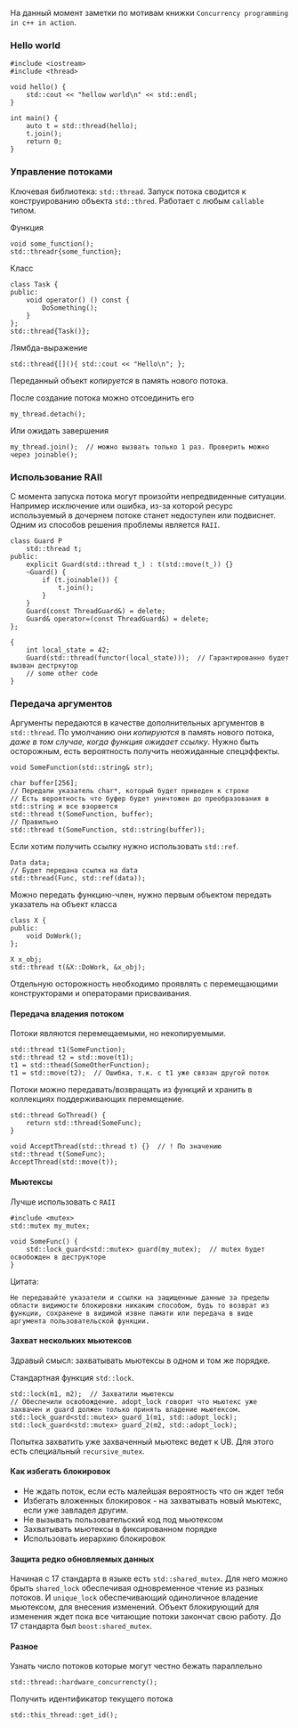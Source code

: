 На данный момент заметки по мотивам книжки `Concurrency programming in c++ in action`.

### Hello world

```
#include <iostream>
#include <thread>

void hello() {
    std::cout << "hellow world\n" << std::endl;
}

int main() {
    auto t = std::thread(hello);
    t.join();
    return 0;
}
```

### Управление потоками

Ключевая библиотека: `std::thread`. Запуск потока сводится к конструированию объекта `std::thred`. Работает с любым `callable` типом.

Функция
```
void some_function();
std::threadr{some_function};
```

Класс
```
class Task {
public:
    void operator() () const {
        DoSomething();
    }
};
std::thread{Task()};
```

Лямбда-выражение
```
std::thread{[](){ std::cout << "Hello\n"; };
```

Переданный объект _копируется_ в память нового потока.

После создание потока можно отсоединить его
```
my_thread.detach();
```

Или ожидать завершения
```
my_thread.join();  // можно вызвать только 1 раз. Проверить можно через joinable(); 
```

### Использование RAII

С момента запуска потока могут произойти непредвиденные ситуации. Например исключение или ошибка, из-за которой ресурс используемый в дочернем потоке станет недоступен или подвиснет. Одним из способов решения проблемы является `RAII`.
```
class Guard P
    std::thread t;
public:
    explicit Guard(std::thread t_) : t(std::move(t_)) {}
    ~Guard() {
        if (t.joinable()) {
            t.join();
        }
    }
    Guard(const ThreadGuard&) = delete;
    Guard& operator=(const ThreadGuard&) = delete;
};

{
    int local_state = 42;
    Guard(std::thread(functor(local_state)));  // Гарантированно будет вызван дестркутор
    // some other code
}
```

### Передача аргументов

Аргументы передаются в качестве дополнительных аргументов в `std::thread`. По умолчанию они _копируются_ в память нового потока, *даже в том случае, когда функция ожидает ссылку*. Нужно быть осторожным, есть вероятность получить неожиданные спецэффекты.
```
void SomeFunction(std::string& str);

char buffer[256];
// Передали указатель char*, который будет приведен к строке
// Есть вероятность что буфер будет уничтожен до преобразования в std::string и все взорвется
std::thread t(SomeFunction, buffer);
// Правильно
std::thread t(SomeFunction, std::string(buffer));
```

Если хотим получить ссылку нужно использовать `std::ref`.
```
Data data;
// Будет передана ссылка на data
std::thread(Func, std::ref(data));
```

Можно передать функцию-член, нужно первым объектом передать указатель на объект класса
```
class X {
public:
    void DoWork();
};

X x_obj;
std::thread t(&X::DoWork, &x_obj);
```

Отдельную осторожность необходимо проявлять с перемещающими конструкторами и операторами присваивания.

#### Передача владения потоком

Потоки являются перемещаемыми, но некопируемыми.
```
std::thread t1(SomeFunction);
std::thread t2 = std::move(t1);
t1 = std::thead(SomeOtherFunction);
t1 = std::move(t2);  // Ошибка, т.к. с t1 уже связан другой поток
```

Потоки можно передавать/возвращать из функций и хранить в коллекциях поддерживающих перемещение.
```
std::thread GoThread() {
    return std::thread(SomeFunc);
}

void AcceptThread(std::thread t) {}  // ! По значению
std::thread t(SomeFunc);
AcceptThread(std::move(t));
```

#### Мьютексы

Лучше использовать с `RAII`
```
#include <mutex>
std::mutex my_mutex;

void SomeFunc() {
    std::lock_guard<std::mutex> guard(my_mutex);  // mutex будет освобожден в деструкторе
}
```

Цитата:
```
Не передавайте указатели и ссылки на защищенные данные за пределы области видимости блокировки никаким способом, будь то возврат из функции, сохранене в видимой извне памати или передача в виде аргумента пользовательской функции.
```

#### Захват нескольких мьютексов

Здравый смысл: захватывать мьютексы в одном и том же порядке.

Стандартная функция `std::lock`.

```
std::lock(m1, m2);  // Захватили мьютексы
// Обеспечили освобождение. adopt_lock говорит что мьютекс уже захвачен и guard должен только принять владение мьютексом.
std::lock_guard<std::mutex> guard_1(m1, std::adopt_lock);
std::lock_guard<std::mutex> guard_2(m2, std::adopt_lock);
```

Попытка захватить уже захваченный мьютекс ведет к UB. Для этого есть специальный `recursive_mutex`.

#### Как избегать блокировок

- Не ждать поток, если есть малейшая вероятность что он ждет тебя
- Избегать вложенных блокировок - на захватывать новый мьютекс, если уже завладел другим.
- Не вызывать пользовательский код под мьютексом
- Захватывать мьютексы в фиксированном порядке
- Использовать иерархию блокировок

#### Защита редко обновляемых данных

Начиная с 17 стандарта в языке есть `std::shared_mutex`. Для него можно брыть `shared_lock` обеспечивая одновременное чтение из разных потоков. И `unique_lock` обеспечивающий одиноличное владение мьютексом, для внесения изменений. Объект блокирующий для изменения ждет пока все читающие потоки закончат свою работу. До 17 стандарта был `boost:shared_mutex`.

#### Разное

Узнать число потоков которые могут честно бежать параллельно
```
std::thread::hardware_concurrencty();
```

Получить идентификатор текущего потока
```
std::this_thread::get_id();
```
